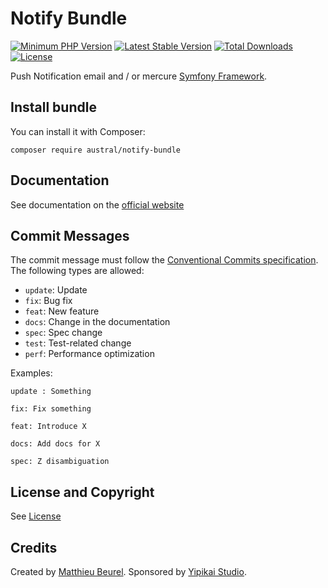 # Notify Bundle

[![Minimum PHP Version](https://img.shields.io/badge/php-%3E%3D%207.4-8892BF.svg)](https://php.net/)
[![Latest Stable Version](https://img.shields.io/packagist/v/austral/list-bundle.svg)](https://packagist.org/packages/austral/list-bundle)
[![Total Downloads](https://poser.pugx.org/austral/list-bundle/downloads.svg)](https://packagist.org/packages/austral/list-bundle)
[![License](https://poser.pugx.org/austral/list-bundle/license.svg)](https://packagist.org/packages/austral/list-bundle)

Push Notification email and / or mercure [Symfony Framework](https://symfony.com).

## Install bundle

You can install it with Composer:

```
composer require austral/notify-bundle
```

## Documentation
See documentation on the [official website](https://austral.dev/bundles/notify-bundle)

## Commit Messages

The commit message must follow the [Conventional Commits specification](https://www.conventionalcommits.org/).
The following types are allowed:

* `update`: Update
* `fix`: Bug fix
* `feat`: New feature
* `docs`: Change in the documentation
* `spec`: Spec change
* `test`: Test-related change
* `perf`: Performance optimization

Examples:

    update : Something

    fix: Fix something

    feat: Introduce X

    docs: Add docs for X

    spec: Z disambiguation

## License and Copyright
See [License](https://austral.dev/en/license)

## Credits
Created by [Matthieu Beurel](https://www.mbeurel.com). Sponsored by [Yipikai Studio](https://yipikai.studio).


